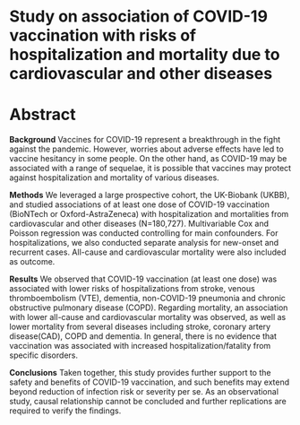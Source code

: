 
# Study on association of COVID-19 vaccination with risks of hospitalization and mortality due to cardiovascular and other diseases

# Abstract 

**Background**   Vaccines for COVID-19 represent a breakthrough in the fight against the pandemic. However, worries about adverse effects have led to vaccine hesitancy in some people. On the other hand, as COVID-19 may be associated with a range of sequelae, it is possible that vaccines may protect against hospitalization and mortality of various diseases.

**Methods**    We leveraged a large prospective cohort, the UK-Biobank (UKBB), and studied associations of at least one dose of COVID-19 vaccination (BioNTech or Oxford-AstraZeneca) with hospitalization and mortalities from cardiovascular and other diseases (N=180,727). Multivariable Cox and Poisson regression was conducted controlling for main confounders. For hospitalizations, we also conducted separate analysis for new-onset and recurrent cases. All-cause and cardiovascular mortality were also included as outcome. 

**Results**      We observed that COVID-19 vaccination (at least one dose) was associated with lower risks of hospitalizations from stroke, venous thromboembolism (VTE), dementia, non-COVID-19 pneumonia and chronic obstructive pulmonary disease (COPD). Regarding mortality, an association with lower all-cause and cardiovascular mortality was observed, as well as lower mortality from several diseases including stroke, coronary artery disease(CAD), COPD and dementia. In general, there is no evidence that vaccination was associated with increased hospitalization/fatality from specific disorders. 

**Conclusions**    Taken together, this study provides further support to the safety and benefits of COVID-19 vaccination, and such benefits may extend beyond reduction of infection risk or severity per se. As an observational study, causal relationship cannot be concluded and further replications are required to verify the findings. 
